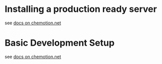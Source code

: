 # Installing a production ready server


see [docs on chemotion.net](https://chemotion.net/docs/eln/install_configure/)



# Basic Development Setup


see [docs on chemotion.net](https://chemotion.net/docs/development/)



